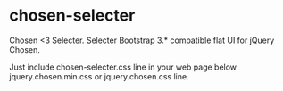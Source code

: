 chosen-selecter
===============

Chosen &lt;3 Selecter. Selecter Bootstrap 3.* compatible flat UI for jQuery Chosen.

Just include chosen-selecter.css line in your web page below jquery.chosen.min.css  or jquery.chosen.css line.

<code>
<link rel="stylesheet" href="assets/css/chosen.css">
<link rel="stylesheet" href="assets/css/chosen-selecter.css">
</code>
